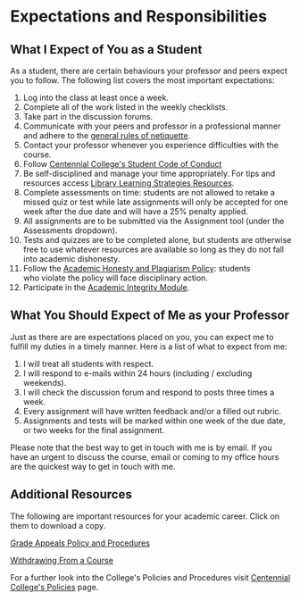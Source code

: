 # Expectations and Responsibilities

## What I Expect of You as a Student

As a student, there are certain behaviours your professor and peers
expect you to follow. The following list covers the most important
expectations:

1.  Log into the class at least once a week.
2.  Complete all of the work listed in the weekly checklists.
3.  Take part in the discussion forums.
4.  Communicate with your peers and professor in a professional manner
    and adhere to the <a
    href="/d2l/common/dialogs/quickLink/quickLink.d2l?ou=1079692&amp;type=content&amp;rcode=CENCOL-2581999"
    target="_self">general rules of netiquette</a>.
5.  Contact your professor whenever you experience difficulties with the
    course.
6.  Follow <a
    href="http://p.widencdn.net/ddkbnp/SL100-02-Student-Code-of-Conduct-Policy"
    target="_blank" rel="noopener noreferrer">Centennial College's Student
    Code of Conduct</a>
7.  Be self-disciplined and manage your time appropriately. For tips and
    resources
    access <a href="http://libraryguides.centennialcollege.ca/learningstrategies"
    target="_blank" rel="noopener">Library Learning Strategies Resources</a>.
8.  Complete assessments on time: students are not allowed to retake a
    missed quiz or test while late assignments will only be accepted for
    one week after the due date and will have a 25% penalty applied.
9.  All assignments are to be submitted via the Assignment tool (under
    the Assessments dropdown).
10. Tests and quizzes are to be completed alone, but students are
    otherwise free to use whatever resources are available so long as
    they do not fall into academic dishonesty.
11. Follow the <a
    href="https://p.widencdn.net/7o6xrb/AcademicHonestyAndPlagiarismPolicy"
    target="_blank" rel="noopener">Academic Honesty and Plagiarism
    Policy</a>: students who violate the policy will face disciplinary
    action.
12. Participate in the <a
    href="https://myappform.centennialcollege.ca/ecentennial/articulate/Centennial_College_Academic_Integrity_Module_%202/story.html"
    target="_blank" rel="noopener">Academic Integrity Module</a>.

## What You Should Expect of Me as your Professor

Just as there are are expectations placed on you, you can expect me to
fulfill my duties in a timely manner. Here is a list of what to expect
from me:

1.  I will treat all students with respect.
2.  I will respond to e-mails within 24 hours (including / excluding
    weekends).
3.  I will check the discussion forum and respond to posts three times a
    week.
4.  Every assignment will have written feedback and/or a filled out
    rubric.
5.  Assignments and tests will be marked within one week of the due
    date, or two weeks for the final assignment.

Please note that the best way to get in touch with me is by email. If
you have an urgent to discuss the course, email or coming to my office
hours are the quickest way to get in touch with me.

## Additional Resources

The following are important resources for your academic career. Click on
them to download a copy.

<a href="https://p.widencdn.net/k0vq0w/GradeAppealsPolicyandProcedures"
target="_blank" rel="noopener">Grade Appeals Policy and Procedures</a>

<a href="https://p.widencdn.net/osruje/WithdrawingFromaCourse"
target="_blank" rel="noopener">Withdrawing From a Course</a>

For a further look into the College's Policies and Procedures visit <a
href="https://www.centennialcollege.ca/about-centennial/college-overview/college-policies/"
target="_blank" rel="noopener">Centennial College's Policies</a> page.
